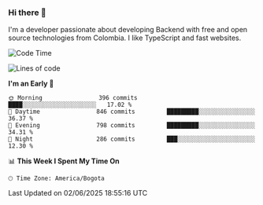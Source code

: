 ### Hi there 👋

I'm a developer passionate about developing Backend with free and open source technologies from Colombia. I like TypeScript and fast websites.

<!--START_SECTION:waka-->
![Code Time](http://img.shields.io/badge/Code%20Time-5%2C403%20hrs%2055%20mins-blue)

![Lines of code](https://img.shields.io/badge/From%20Hello%20World%20I%27ve%20Written-5.2%20million%20lines%20of%20code-blue)

**I'm an Early 🐤** 

```text
🌞 Morning                396 commits         ████░░░░░░░░░░░░░░░░░░░░░   17.02 % 
🌆 Daytime                846 commits         █████████░░░░░░░░░░░░░░░░   36.37 % 
🌃 Evening                798 commits         █████████░░░░░░░░░░░░░░░░   34.31 % 
🌙 Night                  286 commits         ███░░░░░░░░░░░░░░░░░░░░░░   12.30 % 
```


📊 **This Week I Spent My Time On** 

```text
🕑︎ Time Zone: America/Bogota
```


 Last Updated on 02/06/2025 18:55:16 UTC
<!--END_SECTION:waka-->
